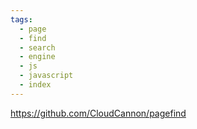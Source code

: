 ```yaml
---
tags:
  - page
  - find
  - search
  - engine
  - js
  - javascript
  - index
---
```

https://github.com/CloudCannon/pagefind